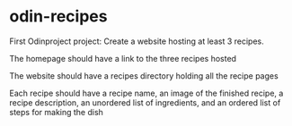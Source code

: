 # odin-recipes

First Odinproject project: Create a website hosting at least 3 recipes.

The homepage should have a link to the three recipes hosted

The website should have a recipes directory holding all the recipe pages

Each recipe should have a recipe name, an image of the finished recipe, a recipe description, an unordered list of ingredients, and an ordered list of steps for making the dish